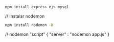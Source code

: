 ```bash
npm install express ejs mysql
```
// Instalar nodemon
```bash
npm install nodemon -D
```

// nodemon
"script" {
    "server" : "nodemon app.js"
}